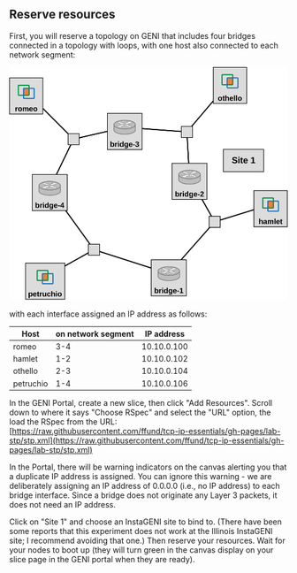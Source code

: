 ## Reserve resources

First, you will reserve a topology on GENI that includes four bridges connected in a topology with loops, with one host also connected to each network segment:

![](spanning-tree-topo.svg)


with each interface assigned an IP address as follows:


<table id="table-1" class="table table-striped table-bordered col-3" data-columns="3">
<thead>
<tr><th class="col-1">Host</th><th class="col-2">on network segment</th><th class="col-3">IP address </th></tr>
</thead>
<tbody>
<tr class="row-1"><td class="col-1">romeo</td><td class="col-2">3-4</td><td class="col-3">10.10.0.100</td></tr>
<tr class="row-3"><td class="col-1">hamlet</td><td class="col-2">1-2</td><td class="col-3">10.10.0.102</td></tr>
<tr class="row-5"><td class="col-1">othello</td><td class="col-2">2-3</td><td class="col-3">10.10.0.104</td></tr>
<tr class="row-5"><td class="col-1">petruchio</td><td class="col-2">1-4</td><td class="col-3">10.10.0.106</td></tr>
</tbody>
</table>

In the GENI Portal, create a new slice, then click "Add Resources". Scroll down to where it says "Choose RSpec" and select the "URL" option, the load the RSpec from the URL: [https://raw.githubusercontent.com/ffund/tcp-ip-essentials/gh-pages/lab-stp/stp.xml](https://raw.githubusercontent.com/ffund/tcp-ip-essentials/gh-pages/lab-stp/stp.xml)

In the Portal, there will be warning indicators on the canvas alerting you that a duplicate IP address is assigned. You can ignore this warning - we are deliberately assigning an IP address of 0.0.0.0 (i.e., no IP address) to each bridge interface. Since a bridge does not originate any Layer 3 packets, it does not need an IP address.

Click on "Site 1" and choose an InstaGENI site to bind to. (There have been some reports that this experiment does not work at the Illinois InstaGENI site; I recommend avoiding that one.) Then reserve your resources. Wait for your nodes to boot up (they will turn green in the canvas display on your slice page in the GENI portal when they are ready).

